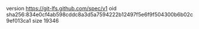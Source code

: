 version https://git-lfs.github.com/spec/v1
oid sha256:834e0cf4ab598cddc8a3d5a7594222b12497f5e6f9f504300b6b02c9ef013ca1
size 19346
